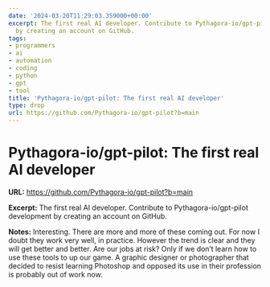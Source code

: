 ```yaml
---
date: '2024-03-20T11:29:03.359000+00:00'
excerpt: The first real AI developer. Contribute to Pythagora-io/gpt-pilot development
  by creating an account on GitHub.
tags:
- programmers
- ai
- automation
- coding
- python
- gpt
- tool
title: 'Pythagora-io/gpt-pilot: The first real AI developer'
type: drop
url: https://github.com/Pythagora-io/gpt-pilot?b=main
---
```


# Pythagora-io/gpt-pilot: The first real AI developer

**URL:** https://github.com/Pythagora-io/gpt-pilot?b=main

**Excerpt:** The first real AI developer. Contribute to Pythagora-io/gpt-pilot development by creating an account on GitHub.

**Notes:**
Interesting. There are more and more of these coming out. For now I doubt they work very well, in practice. However the trend is clear and they will get better and better. Are our jobs at risk? Only if we don’t learn how to use these tools to up our game. A graphic designer or photographer that decided to resist learning Photoshop  and opposed its use in their profession is probably out of work now. 
